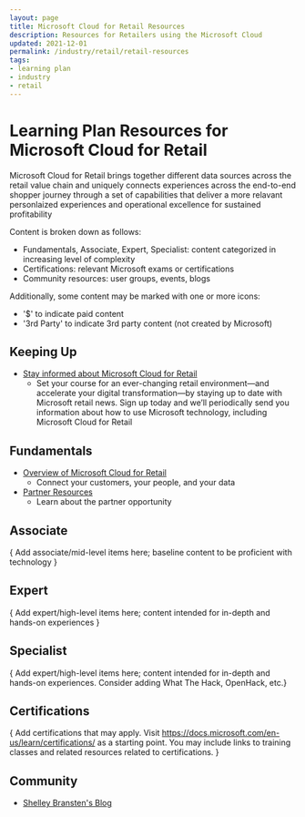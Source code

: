 ```yaml
---
layout: page
title: Microsoft Cloud for Retail Resources
description: Resources for Retailers using the Microsoft Cloud
updated: 2021-12-01
permalink: /industry/retail/retail-resources
tags:
- learning plan
- industry
- retail
---
```


# Learning Plan Resources for Microsoft Cloud for Retail

Microsoft Cloud for Retail brings together different data sources across the retail value chain and uniquely connects experiences across the end-to-end shopper journey through a set of capabilities that deliver a more relavant personlaized experiences and operational excellence for sustained profitability

Content is broken down as follows:
* Fundamentals, Associate, Expert, Specialist: content categorized in increasing level of complexity
* Certifications: relevant Microsoft exams or certifications
* Community resources: user groups, events, blogs

Additionally, some content may be marked with one or more icons:
* '$' to indicate paid content
* '3rd Party' to indicate 3rd party content (not created by Microsoft)

## Keeping Up

* [Stay informed about Microsoft Cloud for Retail](https://info.microsoft.com/ww-landing-Retail-Stay-Updated.html)
    * Set your course for an ever-changing retail environment—and accelerate your digital transformation—by staying up to date with Microsoft retail news. Sign up today and we’ll periodically send you information about how to use Microsoft technology, including Microsoft Cloud for Retail

## Fundamentals

* [Overview of Microsoft Cloud for Retail](https://www.microsoft.com/en-us/industry/retail/microsoft-cloud-for-retail)
    * Connect your customers, your people, and your data
* [Partner Resources](https://partner.microsoft.com/en-us/solutions/industry-solutions/retail-consumer-goods)
    * Learn about the partner opportunity

## Associate

{ Add associate/mid-level items here; baseline content to be proficient with technology }


## Expert

{ Add expert/high-level items here; content intended for in-depth and hands-on experiences }


## Specialist

{ Add expert/high-level items here; content intended for in-depth and hands-on experiences.  Consider adding What The Hack, OpenHack, etc.}


## Certifications

{ Add certifications that may apply. Visit https://docs.microsoft.com/en-us/learn/certifications/ as a starting point.  You may include links to training classes and related resources related to certifications.  }


## Community
* [Shelley Bransten's Blog](https://cloudblogs.microsoft.com/industry-blog/retail/2021/02/24/announcing-microsoft-cloud-for-retail-built-for-whats-next/)
